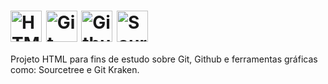 # <img align="center" alt="HTML" height="50" width="50" src="https://cdn.jsdelivr.net/gh/devicons/devicon@latest/icons/html5/html5-original-wordmark.svg"> <img align="center" alt="Git" height="50" width="50" src="https://cdn.jsdelivr.net/gh/devicons/devicon@latest/icons/git/git-original-wordmark.svg"> <img align="center" alt="Github" height="50" width="50" src="https://cdn.jsdelivr.net/gh/devicons/devicon@latest/icons/github/github-original-wordmark.svg"> <img align="center" alt="Sourcetree" height="50" width="50" src="https://cdn.jsdelivr.net/gh/devicons/devicon@latest/icons/sourcetree/sourcetree-original-wordmark.svg">

Projeto HTML para fins de estudo sobre Git, Github e ferramentas gráficas como: Sourcetree e Git Kraken.
